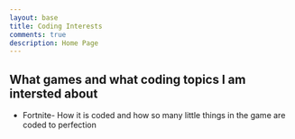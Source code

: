 ```yaml
---
layout: base
title: Coding Interests
comments: true
description: Home Page
---
```

## What games and what coding topics I am intersted about 
- Fortnite- How it is coded and how so many little things in the game are coded to perfection

